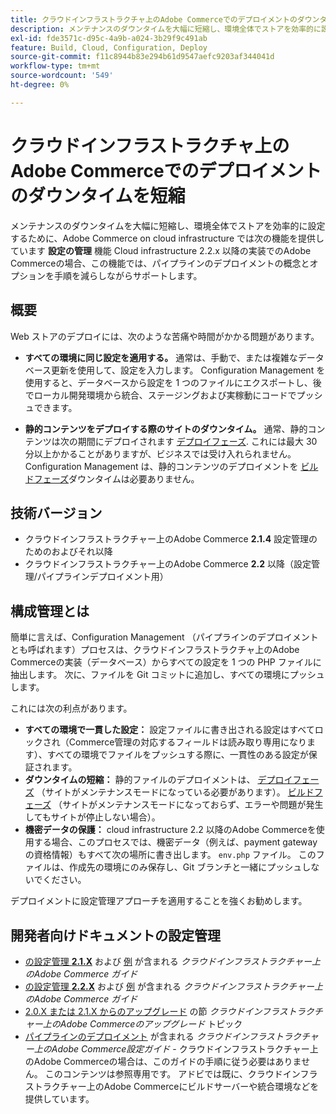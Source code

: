 ```yaml
---
title: クラウドインフラストラクチャ上のAdobe Commerceでのデプロイメントのダウンタイムを短縮
description: メンテナンスのダウンタイムを大幅に短縮し、環境全体でストアを効率的に設定するために、Adobe Commerce on cloud infrastructure には**Configuration Management**機能が用意されています。 Cloud infrastructure 2.2.x 以降の実装でのAdobe Commerceの場合、この機能では、パイプラインのデプロイメントの概念とオプションを手順を減らしながらサポートします。
exl-id: fde3571c-d95c-4a9b-a024-3b29f9c491ab
feature: Build, Cloud, Configuration, Deploy
source-git-commit: f11c8944b83e294b61d9547aefc9203af344041d
workflow-type: tm+mt
source-wordcount: '549'
ht-degree: 0%

---
```


# クラウドインフラストラクチャ上のAdobe Commerceでのデプロイメントのダウンタイムを短縮

メンテナンスのダウンタイムを大幅に短縮し、環境全体でストアを効率的に設定するために、Adobe Commerce on cloud infrastructure では次の機能を提供しています **設定の管理** 機能 Cloud infrastructure 2.2.x 以降の実装でのAdobe Commerceの場合、この機能では、パイプラインのデプロイメントの概念とオプションを手順を減らしながらサポートします。

## 概要

Web ストアのデプロイには、次のような苦痛や時間がかかる問題があります。

* **すべての環境に同じ設定を適用する。** 通常は、手動で、または複雑なデータベース更新を使用して、設定を入力します。 Configuration Management を使用すると、データベースから設定を 1 つのファイルにエクスポートし、後でローカル開発環境から統合、ステージングおよび実稼動にコードでプッシュできます。

* **静的コンテンツをデプロイする際のサイトのダウンタイム。** 通常、静的コンテンツは次の期間にデプロイされます [デプロイフェーズ](https://experienceleague.adobe.com/docs/commerce-cloud-service/user-guide/develop/deploy/process.html#deploy-phase). これには最大 30 分以上かかることがありますが、ビジネスでは受け入れられません。 Configuration Management は、静的コンテンツのデプロイメントを [ビルドフェーズ](https://experienceleague.adobe.com/docs/commerce-cloud-service/user-guide/develop/deploy/process.html?#build-phase)ダウンタイムは必要ありません。

## 技術バージョン

* クラウドインフラストラクチャー上のAdobe Commerce **2.1.4** 設定管理のためのおよびそれ以降
* クラウドインフラストラクチャー上のAdobe Commerce **2.2** 以降（設定管理/パイプラインデプロイメント用）

## 構成管理とは

簡単に言えば、Configuration Management （パイプラインのデプロイメントとも呼ばれます）プロセスは、クラウドインフラストラクチャ上のAdobe Commerceの実装（データベース）からすべての設定を 1 つの PHP ファイルに抽出します。 次に、ファイルを Git コミットに追加し、すべての環境にプッシュします。

これには次の利点があります。

* **すべての環境で一貫した設定：** 設定ファイルに書き出される設定はすべてロックされ（Commerce管理の対応するフィールドは読み取り専用になります）、すべての環境でファイルをプッシュする際に、一貫性のある設定が保証されます。
* **ダウンタイムの短縮：** 静的ファイルのデプロイメントは、 [デプロイフェーズ](https://experienceleague.adobe.com/docs/commerce-cloud-service/user-guide/develop/deploy/process.html#deploy-phase) （サイトがメンテナンスモードになっている必要があります）。 [ビルドフェーズ](https://experienceleague.adobe.com/docs/commerce-cloud-service/user-guide/develop/deploy/process.html?#build-phase) （サイトがメンテナンスモードになっておらず、エラーや問題が発生してもサイトが停止しない場合）。
* **機密データの保護：** cloud infrastructure 2.2 以降のAdobe Commerceを使用する場合、このプロセスでは、機密データ（例えば、payment gateway の資格情報）もすべて次の場所に書き出します。 `env.php` ファイル。 このファイルは、作成先の環境にのみ保存し、Git ブランチと一緒にプッシュしないでください。

デプロイメントに設定管理アプローチを適用することを強くお勧めします。

## 開発者向けドキュメントの設定管理

* [の設定管理 **2.1.X**](https://experienceleague.adobe.com/docs/commerce-cloud-service/user-guide/configure-store/store-settings.html) および [例](https://experienceleague.adobe.com/docs/commerce-cloud-service/user-guide/configure-store/store-settings.html) が含まれる *クラウドインフラストラクチャー上のAdobe Commerce ガイド*
* [の設定管理 **2.2.X**](https://experienceleague.adobe.com/docs/commerce-cloud-service/user-guide/configure-store/store-settings.html) および [例](https://experienceleague.adobe.com/docs/commerce-cloud-service/user-guide/configure-store/store-settings.html) が含まれる *クラウドインフラストラクチャー上のAdobe Commerce ガイド*
* [2.0.X または 2.1.X からのアップグレード](https://experienceleague.adobe.com/docs/commerce-cloud-service/user-guide/develop/upgrade/commerce-version.html#upgrade-from-older-versions) の節 *クラウドインフラストラクチャー上のAdobe Commerceのアップグレード* トピック
* [パイプラインのデプロイメント](https://experienceleague.adobe.com/docs/commerce-operations/configuration-guide/deployment/overview.html) が含まれる *クラウドインフラストラクチャー上のAdobe Commerce設定ガイド* - クラウドインフラストラクチャー上のAdobe Commerceの場合は、このガイドの手順に従う必要はありません。 このコンテンツは参照専用です。 アドビでは既に、クラウドインフラストラクチャー上のAdobe Commerceにビルドサーバーや統合環境などを提供しています。
